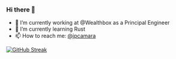### Hi there 👋

- 🔭 I’m currently working at @Wealthbox as a Principal Engineer
- 🌱 I’m currently learning Rust
- 📫 How to reach me: [@jpcamara](https://www.linkedin.com/in/jpcamara/)

[![GitHub Streak](https://github-readme-streak-stats.herokuapp.com?user=jpcamara&theme=dark)](https://git.io/streak-stats)

<!--
**jpcamara/jpcamara** is a ✨ _special_ ✨ repository because its `README.md` (this file) appears on your GitHub profile.

Here are some ideas to get you started:

- 🔭 I’m currently working on ...
- 🌱 I’m currently learning ...
- 👯 I’m looking to collaborate on ...
- 🤔 I’m looking for help with ...
- 💬 Ask me about ...
- 📫 How to reach me: ...
- 😄 Pronouns: ...
- ⚡ Fun fact: ...
-->
